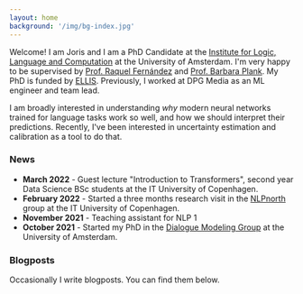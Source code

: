 ```yaml
---
layout: home
background: '/img/bg-index.jpg'
---
```


Welcome! I am Joris and I am a PhD Candidate at the [Institute for Logic, Language and Computation](https://www.illc.uva.nl/) at the University of Amsterdam. I'm very happy to be supervised by [Prof. Raquel Fernández](https://staff.fnwi.uva.nl/r.fernandezrovira/) and [Prof. Barbara Plank](https://bplank.github.io/). My PhD is funded by [ELLIS](https://ellis.eu/). Previously, I worked at DPG Media as an ML engineer and team lead.

I am broadly interested in understanding *why* modern neural networks trained for language tasks work so well, and how we should interpret their predictions. Recently, I've been interested in uncertainty estimation and calibration as a tool to do that.  

### News
- **March 2022** - Guest lecture "Introduction to Transformers", second year Data Science BSc students at the IT University of Copenhagen.
- **February 2022** - Started a three months research visit in the [NLPnorth](https://nlpnorth.github.io/) group at the IT University of Copenhagen.
- **November 2021** - Teaching assistant for NLP 1
- **October 2021** - Started my PhD in the [Dialogue Modeling Group](https://dmg-illc.github.io/dmg/) at the University of Amsterdam.

### Blogposts
Occasionally I write blogposts. You can find them below.
